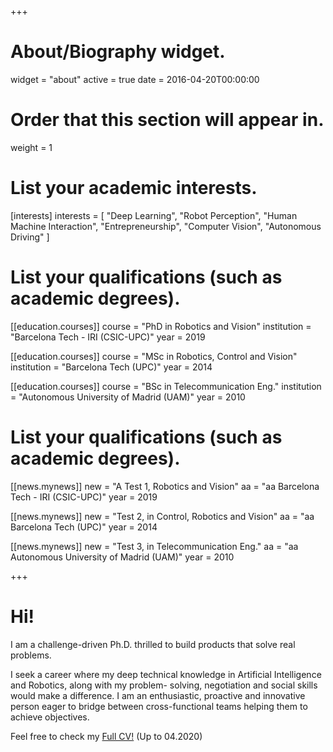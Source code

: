 +++
# About/Biography widget.
widget = "about"
active = true
date = 2016-04-20T00:00:00

# Order that this section will appear in.
weight = 1
 

# List your academic interests.
[interests]
interests = [
    "Deep Learning",
    "Robot Perception",
    "Human Machine Interaction",
    "Entrepreneurship",
    "Computer Vision",
    "Autonomous Driving"
    ]


# List your qualifications (such as academic degrees).
[[education.courses]]
  course = "PhD in Robotics and Vision"
  institution = "Barcelona Tech - IRI (CSIC-UPC)"
  year = 2019

[[education.courses]]
  course = "MSc in Robotics, Control and Vision"
  institution = "Barcelona Tech (UPC)"
  year = 2014

[[education.courses]]
  course = "BSc in Telecommunication Eng."
  institution = "Autonomous University of Madrid (UAM)"
  year = 2010
  
  
  
 # List your qualifications (such as academic degrees).
[[news.mynews]]
  new = "A Test 1, Robotics and Vision"
  aa = "aa Barcelona Tech - IRI (CSIC-UPC)"
  year = 2019

[[news.mynews]]
  new = "Test 2, in Control, Robotics and Vision"
  aa = "aa Barcelona Tech (UPC)"
  year = 2014

[[news.mynews]]
  new = "Test 3, in Telecommunication Eng."
  aa = "aa Autonomous University of Madrid (UAM)"
  year = 2010
 
+++
<!---
# Biography
-->

# Hi! 

I am a challenge-driven Ph.D. thrilled to build products that solve real problems. 
 
I seek a career where my deep technical knowledge in Artificial Intelligence and Robotics, along with my problem-
solving, negotiation and social skills would make a difference. I am an enthusiastic, proactive and
innovative person eager to bridge between cross-functional teams helping them to achieve objectives.



<!---
Hi you!! 
I am a close-to-finish Ph.D student in Robotics and Computer Vision at IRI, BarcelonaTech.  
My research focuses on scene understanding for Autonomous Driving situations, mainly using Deep Learning methods with LiDAR data.
I have participated in several national and european projects.

Recently, I have completed a research internship in Valeo Driving Assistance Research (Germany), obtaining a wider insight about real Autonomous Vehicles, sensors and methodologies.
-->

<!---
I complement my background with a great passion about technology and entrepreneurship. 
This, in combination with my social skills and creativity makes me feel very comfortable creating 

Hi!
I am about to defend my Ph.D in Robotics and Computer Vision from [IRI](www.iri.upc.edu), BarcelonaTech and looking for further chellenging industry oportunities. At the moment I am doing an internship in the Machine Learning team inside Toyota Research Institute ([TRI](www.tri.global)) and during my PhD I also completed another stay in [Valeo](www.valeo.com), inside the Driving Assistance Research unit (Germany), 

My research have focused on the use of Deep Learning techniques to understand Autonomous Driving situations based on 3D pointcloud information from LiDAR sensors. However, I am opening to any other challenging topics such as Human Machine Interaction, or robotics perception. 

I complement my background with a great passion about technology and entrepreneurship, which expand my interests to other fields such as Marketing, Blockchain or Investments. 
This, in combination with my soft skills and creativity makes me feel very comfortable creating 
>>>>>>> d5916b37e8bae100c4906bfa6ac531fdf8ddecfa
new methods and innovative solutions as well leading working groups and projects.
-->

Feel free to check my [Full CV!](https://drive.google.com/file/d/14qFJwZi3Nul-uaHcrDasex4xL2y1wklM/view?usp=sharing) (Up to 04.2020)

 
